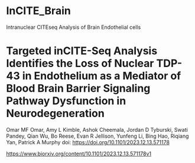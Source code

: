 # InCITE_Brain
Intranuclear CITEseq Analysis of Brain Endothelial cells

# Targeted inCITE-Seq Analysis Identifies the Loss of Nuclear TDP-43 in Endothelium as a Mediator of Blood Brain Barrier Signaling Pathway Dysfunction in Neurodegeneration
Omar MF Omar, Amy L Kimble,  Ashok Cheemala, Jordan D Tyburski, Swati Pandey, Qian Wu,  Bo Reese, Evan R Jellison, Yunfeng Li, Bing Hao,  Riqiang Yan, Patrick A Murphy
doi: https://doi.org/10.1101/2023.12.13.571178


https://www.biorxiv.org/content/10.1101/2023.12.13.571178v1
